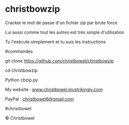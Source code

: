 # christbowzip
Cracker le mot de passe d'un fichier zip par brute force


Lui aussi comme tout les autres est très simple d'utilisation

Tu l'exécute simplement et tu suis les instructions

#commandes


git clone https://github.com/christbowel/christbowzip

cd christbowzip

Python cbzip.py


My website : www.christbowel.mystrikingly.com

PayPal : christbowel6@gmail.com

#christbowel

© Christbowel
